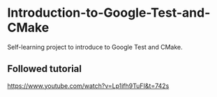 # Introduction-to-Google-Test-and-CMake
 Self-learning project to introduce to Google Test and CMake.

## Followed tutorial
 https://www.youtube.com/watch?v=Lp1ifh9TuFI&t=742s
